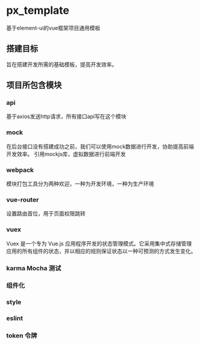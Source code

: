 # px_template
基于element-ui的vue框架项目通用模板
## 搭建目标
旨在搭建开发所需的基础模板，提高开发效率。
## 项目所包含模块
### api
基于axios发送http请求，所有接口api写在这个模块
### mock
在后台接口没有搭建成功之前，我们可以使用mock数据进行开发，协助提高前端开发效率。
引用mockjs库，虚拟数据进行前端开发
### webpack
模块打包工具分为两种欢迎，一种为开发环境，一种为生产环境
### vue-router
设置路由首位，用于页面权限跳转
### vuex
Vuex 是一个专为 Vue.js 应用程序开发的状态管理模式。它采用集中式存储管理应用的所有组件的状态，并以相应的规则保证状态以一种可预测的方式发生变化。
### karma Mocha 测试
### 组件化
### style
### eslint
### token 令牌
